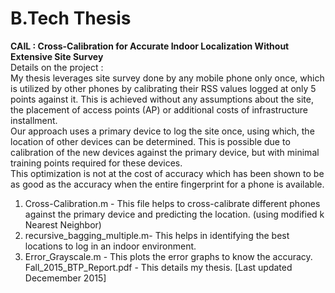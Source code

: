 # B.Tech Thesis
<b> CAIL : Cross-Calibration for Accurate Indoor Localization Without Extensive Site Survey </b><br>
Details on the project : <br />
My thesis leverages site survey done by any mobile phone only once, 
which is utilized by other phones by calibrating their RSS values logged at only 5 points against it. 
This is achieved without any assumptions about the site, the placement of access points (AP) or additional costs of 
infrastructure installment. <br />
Our approach uses a primary device to log the site once, using which, the location of other devices can be determined. 
This is possible due to calibration of the new devices against the primary device, but with minimal training points required 
for these devices.<br>
This optimization is not at the cost of accuracy which has been shown to be as good as the accuracy when the entire fingerprint 
for a phone is available.<br>
<ol type="1">
<li>Cross-Calibration.m - This file helps to cross-calibrate different phones against the primary device and predicting the location.
(using modified k Nearest Neighbor)</li>
<li>recursive_bagging_multiple.m-  This helps in identifying the best locations to log in an indoor environment.</li>
<li>Error_Grayscale.m - This plots the error graphs to know the accuracy.</li>
Fall_2015_BTP_Report.pdf - This details my thesis. [Last updated Decemember 2015] <br />
</ol>
